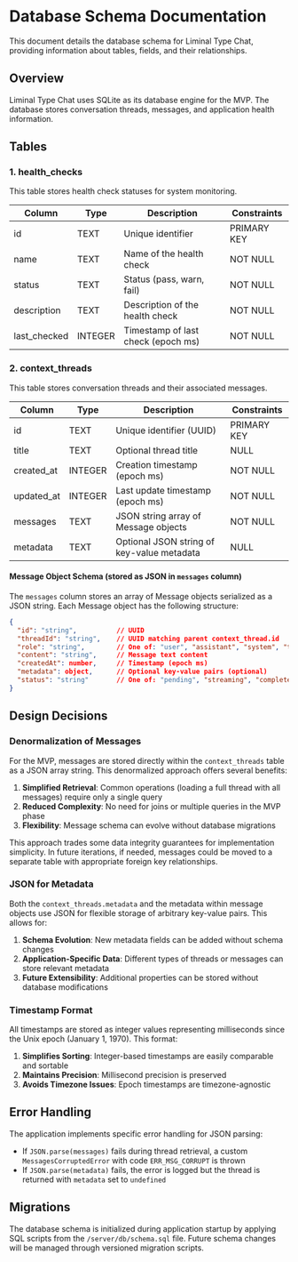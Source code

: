 # Database Schema Documentation

This document details the database schema for Liminal Type Chat, providing information about tables, fields, and their relationships.

## Overview

Liminal Type Chat uses SQLite as its database engine for the MVP. The database stores conversation threads, messages, and application health information.

## Tables

### 1. health_checks

This table stores health check statuses for system monitoring.

| Column       | Type    | Description                               | Constraints        |
|--------------|---------|-------------------------------------------|-------------------|
| id           | TEXT    | Unique identifier                         | PRIMARY KEY        |
| name         | TEXT    | Name of the health check                  | NOT NULL          |
| status       | TEXT    | Status (pass, warn, fail)                 | NOT NULL          |
| description  | TEXT    | Description of the health check           | NOT NULL          |
| last_checked | INTEGER | Timestamp of last check (epoch ms)        | NOT NULL          |

### 2. context_threads

This table stores conversation threads and their associated messages.

| Column     | Type    | Description                               | Constraints        |
|------------|---------|-------------------------------------------|-------------------|
| id         | TEXT    | Unique identifier (UUID)                  | PRIMARY KEY        |
| title      | TEXT    | Optional thread title                     | NULL              |
| created_at | INTEGER | Creation timestamp (epoch ms)             | NOT NULL          |
| updated_at | INTEGER | Last update timestamp (epoch ms)          | NOT NULL          |
| messages   | TEXT    | JSON string array of Message objects      | NOT NULL          |
| metadata   | TEXT    | Optional JSON string of key-value metadata| NULL              |

#### Message Object Schema (stored as JSON in `messages` column)

The `messages` column stores an array of Message objects serialized as a JSON string. Each Message object has the following structure:

```json
{
  "id": "string",          // UUID
  "threadId": "string",    // UUID matching parent context_thread.id
  "role": "string",        // One of: "user", "assistant", "system", "tool"
  "content": "string",     // Message text content
  "createdAt": number,     // Timestamp (epoch ms)
  "metadata": object,      // Optional key-value pairs (optional)
  "status": "string"       // One of: "pending", "streaming", "complete", "error", "interrupted" (optional)
}
```

## Design Decisions

### Denormalization of Messages

For the MVP, messages are stored directly within the `context_threads` table as a JSON array string. This denormalized approach offers several benefits:

1. **Simplified Retrieval**: Common operations (loading a full thread with all messages) require only a single query
2. **Reduced Complexity**: No need for joins or multiple queries in the MVP phase
3. **Flexibility**: Message schema can evolve without database migrations

This approach trades some data integrity guarantees for implementation simplicity. In future iterations, if needed, messages could be moved to a separate table with appropriate foreign key relationships.

### JSON for Metadata

Both the `context_threads.metadata` and the metadata within message objects use JSON for flexible storage of arbitrary key-value pairs. This allows for:

1. **Schema Evolution**: New metadata fields can be added without schema changes
2. **Application-Specific Data**: Different types of threads or messages can store relevant metadata
3. **Future Extensibility**: Additional properties can be stored without database modifications

### Timestamp Format

All timestamps are stored as integer values representing milliseconds since the Unix epoch (January 1, 1970). This format:

1. **Simplifies Sorting**: Integer-based timestamps are easily comparable and sortable
2. **Maintains Precision**: Millisecond precision is preserved
3. **Avoids Timezone Issues**: Epoch timestamps are timezone-agnostic

## Error Handling

The application implements specific error handling for JSON parsing:

- If `JSON.parse(messages)` fails during thread retrieval, a custom `MessagesCorruptedError` with code `ERR_MSG_CORRUPT` is thrown
- If `JSON.parse(metadata)` fails, the error is logged but the thread is returned with `metadata` set to `undefined`

## Migrations

The database schema is initialized during application startup by applying SQL scripts from the `/server/db/schema.sql` file. Future schema changes will be managed through versioned migration scripts.
